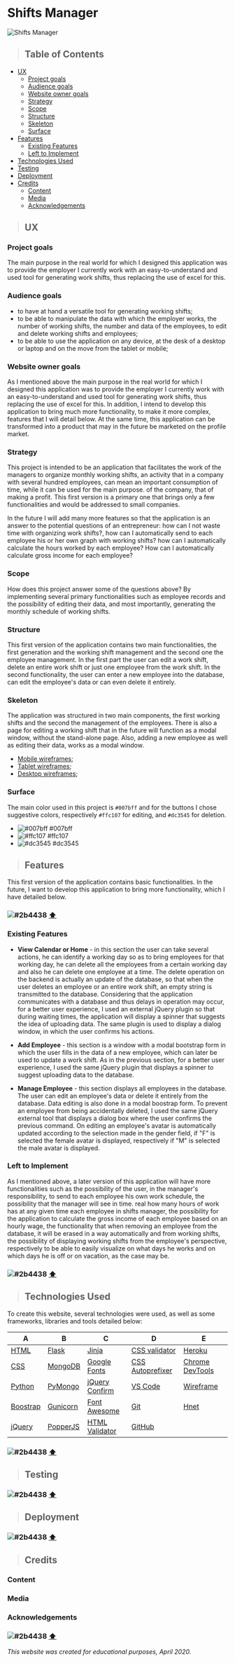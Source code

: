 # Shifts Manager

![Shifts Manager](https://raw.githubusercontent.com/iulianpro/shifts-manager/master/wireframes/multidevices.png)

> ## Table of Contents
* [UX](https://github.com/iulianpro/shifts-manager#ux)
    - [Project goals](https://github.com/iulianpro/shifts-manager#project-goals)
    - [Audience goals](https://github.com/iulianpro/shifts-manager#audience-goals)
    - [Website owner goals](https://github.com/iulianpro/shifts-manager#website-owner-goals)
    - [Strategy](https://github.com/iulianpro/shifts-manager#strategy)
    - [Scope](https://github.com/iulianpro/shifts-manager#scope)
    - [Structure](https://github.com/iulianpro/shifts-manager#structure)
    - [Skeleton](https://github.com/iulianpro/shifts-manager#skeleton)
    - [Surface](https://github.com/iulianpro/shifts-manager#surface)
* [Features](https://github.com/iulianpro/shifts-manager#features)
    - [Existing Features](https://github.com/iulianpro/shifts-manager#existing-features)
    - [Left to Implement](https://github.com/iulianpro/shifts-manager#left-to-implement)
* [Technologies Used](https://github.com/iulianpro/shifts-manager#technologies-used)
* [Testing](https://github.com/iulianpro/shifts-manager#testing)
* [Deployment](https://github.com/iulianpro/shifts-manager#deployment)
* [Credits](https://github.com/iulianpro/shifts-manager#credits)
    - [Content](https://github.com/iulianpro/shifts-manager#content)
    - [Media](https://github.com/iulianpro/shifts-manager#media)
    - [Acknowledgements](https://github.com/iulianpro/shifts-manager#acknowledgements)

> ## UX

### Project goals
The main purpose in the real world for which I designed this application was to provide the employer I currently work with an easy-to-understand and used tool for generating work shifts, thus replacing the use of excel for this.

### Audience goals
* to have at hand a versatile tool for generating working shifts;
* to be able to manipulate the data with which the employer works, the number of working shifts, the number and data of the employees, to edit and delete working shifts and employees;
* to be able to use the application on any device, at the desk of a desktop or laptop and on the move from the tablet or mobile;

### Website owner goals
As I mentioned above the main purpose in the real world for which I designed this application was to provide the employer I currently work with an easy-to-understand and used tool for generating work shifts, thus replacing the use of excel for this. In addition, I intend to develop this application to bring much more functionality, to make it more complex, features that I will detail below. At the same time, this application can be transformed into a product that may in the future be marketed on the profile market.

### Strategy
This project is intended to be an application that facilitates the work of the managers to organize monthly working shifts, an activity that in a company with several hundred employees, can mean an important consumption of time, while it can be used for the main purpose. of the company, that of making a profit. This first version is a primary one that brings only a few functionalities and would be addressed to small companies.

In the future I will add many more features so that the application is an answer to the potential questions of an entrepreneur: how can I not waste time with organizing work shifts?, how can I automatically send to each employee his or her own graph with working shifts? how can I automatically calculate the hours worked by each employee? How can I automatically calculate gross income for each employee?

### Scope
How does this project answer some of the questions above? By implementing several primary functionalities such as employee records and the possibility of editing their data, and most importantly, generating the monthly schedule of working shifts.

### Structure
This first version of the application contains two main functionalities, the first generation and the working shift management and the second one the employee management. In the first part the user can edit a work shift, delete an entire work shift or just one employee from the work shift. In the second functionality, the user can enter a new employee into the database, can edit the employee's data or can even delete it entirely.

### Skeleton
The application was structured in two main components, the first working shifts and the second the management of the employees. There is also a page for editing a working shift that in the future will function as a modal window, without the stand-alone page. Also, adding a new employee as well as editing their data, works as a modal window.

* [Mobile wireframes](https://github.com/iulianpro/shifts-manager/tree/master/wireframes/mobile);
* [Tablet wireframes](https://github.com/iulianpro/shifts-manager/tree/master/wireframes/tablet);
* [Desktop wireframes](https://github.com/iulianpro/shifts-manager/tree/master/wireframes/desktop);

### Surface
The main color used in this project is ```#007bff``` and for the buttons I chose suggestive colors, respectively ```#ffc107``` for editing, and ```#dc3545``` for deletion.

* ![#007bff](https://placehold.it/75x20/007bff/007bff) #007bff
* ![#ffc107](https://placehold.it/75x20/ffc107/ffc107) #ffc107
* ![#dc3545](https://placehold.it/75x20/dc3545/dc3545) #dc3545

> ## Features
This first version of the application contains basic functionalities. In the future, I want to develop this application to bring more functionality, which I have detailed below.

### ![#2b4438](https://placehold.it/800x20/ffffff/ffffff) [⬆](https://github.com/iulianpro/shifts-manager#table-of-contents)

### Existing Features
* **View Calendar or Home** - in this section the user can take several actions, he can identify a working day so as to bring employees for that working day, he can delete all the employees from a certain working day and also he can delete one employee at a time. The delete operation on the backend is actually an update of the database, so that when the user deletes an employee or an entire work shift, an empty string is transmitted to the database. Considering that the application communicates with a database and thus delays in operation may occur, for a better user experience, I used an external jQuery plugin so that during waiting times, the application will display a spinner that suggests the idea of uploading data. The same plugin is used to display a dialog window, in which the user confirms his actions.

* **Add Employee** - this section is a window with a modal bootstrap form in which the user fills in the data of a new employee, which can later be used to update a work shift. As in the previous section, for a better user experience, I used the same jQuery plugin that displays a spinner to suggest uploading data to the database.

* **Manage Employee** - this section displays all employees in the database. The user can edit an employee's data or delete it entirely from the database. Data editing is also done in a modal boostrap form. To prevent an employee from being accidentally deleted, I used the same jQuery external tool that displays a dialog box where the user confirms the previous command. On editing an employee's avatar is automatically updated according to the selection made in the gender field, if "F" is selected the female avatar is displayed, respectively if "M" is selected the male avatar is displayed.

### Left to Implement
As I mentioned above, a later version of this application will have more functionalities such as the possibility of the user, in the manager's responsibility, to send to each employee his own work schedule, the possibility that the manager will see in time. real how many hours of work has at any given time each employee in shifts manager, the possibility for the application to calculate the gross income of each employee based on an hourly wage, the functionality that when removing an employee from the database, it will be erased in a way automatically and from working shifts, the possibility of displaying working shifts from the employee's perspective, respectively to be able to easily visualize on what days he works and on which days he is off or on vacation, as the case may be.

### ![#2b4438](https://placehold.it/800x20/ffffff/ffffff) [⬆](https://github.com/iulianpro/shifts-manager#table-of-contents)

> ## Technologies Used
To create this website, several technologies were used, as well as some frameworks, libraries and tools detailed below:

| A  | B  | C  | D  | E  |
|---|---|---|---|---|
|[HTML](https://www.w3schools.com/html/default.asp) |[Flask](https://flask.palletsprojects.com/en/1.1.x/) |[Jinja](https://jinja.palletsprojects.com/en/2.11.x/) |[CSS validator](https://jigsaw.w3.org/css-validator/) |[Heroku](https://jinja.palletsprojects.com/en/2.11.x/) |
|[CSS](https://www.w3schools.com/css/default.asp) |[MongoDB](https://www.mongodb.com/) |[Google Fonts](https://jigsaw.w3.org/css-validator/) |[CSS Autoprefixer](https://autoprefixer.github.io/) |[Chrome DevTools](https://autoprefixer.github.io/) |
|[Python](https://www.python.org/) |[PyMongo](https://api.mongodb.com/python/current/) |[jQuery Confirm](http://craftpip.github.io/jquery-confirm/) |[VS Code](https://autoprefixer.github.io/) |[Wireframe](https://wireframe.cc/) |
|[Boostrap](https://getbootstrap.com) |[Gunicorn](https://gunicorn.org/) |[Font Awesome](https://fontawesome.com/) |[Git](https://git-scm.com/) |[Hnet](https://hnet.com/png-to-ico/) |
|[jQuery](https://jquery.com/) |[PopperJS](https://popper.js.org/) |[HTML Validator](https://validator.w3.org/) |[GitHub](https://github.com/) | |

### ![#2b4438](https://placehold.it/800x20/ffffff/ffffff) [⬆](https://github.com/iulianpro/shifts-manager#table-of-contents)

> ## Testing

### ![#2b4438](https://placehold.it/800x20/ffffff/ffffff) [⬆](https://github.com/iulianpro/shifts-manager#table-of-contents)

> ## Deployment

### ![#2b4438](https://placehold.it/800x20/ffffff/ffffff) [⬆](https://github.com/iulianpro/shifts-manager#table-of-contents)

> ## Credits
### Content
### Media
### Acknowledgements

### ![#2b4438](https://placehold.it/800x20/ffffff/ffffff) [⬆](https://github.com/iulianpro/shifts-manager#table-of-contents)

*This website was created for educational purposes, April 2020.*